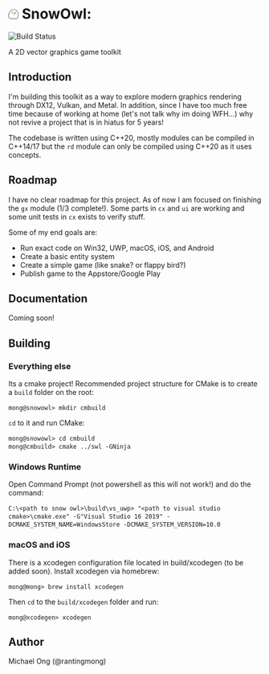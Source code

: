 
# <img src="https://raw.githubusercontent.com/mongindustries/snowowl/master/logo.png" width=20/> SnowOwl:
![Build Status](https://github.com/mongindustries/snowowl/workflows/swl%20build/badge.svg?branch=develop)

A 2D vector graphics game toolkit


## Introduction
I'm building this toolkit as a way to explore modern graphics rendering through DX12, Vulkan, and Metal. In addition, since I have too much free time because of working at home (let's not talk why im doing WFH...) why not revive a project that is in hiatus for 5 years!

The codebase is written using C++20, mostly modules can be compiled in C++14/17 but the `rd` module can only be compiled using C++20 as it uses concepts.

## Roadmap
I have no clear roadmap for this project. As of now I am focused on finishing the `gx` module (1/3 complete!). Some parts in `cx` and `ui` are working and some unit tests in `cx` exists to verify stuff.

Some of my end goals are:
- Run exact code on Win32, UWP, macOS, iOS, and Android
- Create a basic entity system
- Create a simple game (like snake? or flappy bird?)
- Publish game to the Appstore/Google Play

## Documentation
Coming soon!

## Building

### Everything else
Its a cmake project! Recommended project structure for CMake is to create a `build` folder on the root:

```
mong@snowowl> mkdir cmbuild
```

`cd` to it and run CMake:

```
mong@snowowl> cd cmbuild
mong@cmbuild> cmake ../swl -GNinja
```

### Windows Runtime
Open Command Prompt (not powershell as this will not work!) and do the command:

```
C:\<path to snow owl>\build\vs_uwp> "<path to visual studio cmake>\cmake.exe" -G"Visual Studio 16 2019" -DCMAKE_SYSTEM_NAME=WindowsStore -DCMAKE_SYSTEM_VERSION=10.0
```

### macOS and iOS
There is a xcodegen configuration file located in build/xcodegen (to be added soon). Install xcodegen via homebrew:

```
mong@mong> brew install xcodegen
```

Then `cd` to the `build/xcodegen` folder and run:

```
mong@xcodegen> xcodegen
```

## Author

Michael Ong (@rantingmong)
